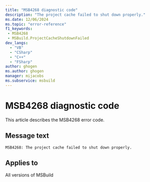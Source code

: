 ```yaml
---
title: "MSB4268 diagnostic code"
description: "The project cache failed to shut down properly."
ms.date: 12/06/2024
ms.topic: "error-reference"
f1_keywords:
 - MSB4268
 - MSBuild.ProjectCacheShutdownFailed
dev_langs:
  - "VB"
  - "CSharp"
  - "C++"
  - "FSharp"
author: ghogen
ms.author: ghogen
manager: mijacobs
ms.subservice: msbuild
---
```


# MSB4268 diagnostic code

<!-- :::ErrorDefinitionDescription::: -->
<!-- :::editable-content name="introDescription"::: -->
This article describes the MSB4268 error code.
<!-- :::editable-content-end::: -->

## Message text

```output
MSB4268: The project cache failed to shut down properly.
```

<!-- :::editable-content name="postOutputDescription"::: -->
<!-- :::editable-content-end::: -->
<!-- :::ErrorDefinitionDescription-end::: -->

## Applies to

All versions of MSBuild
